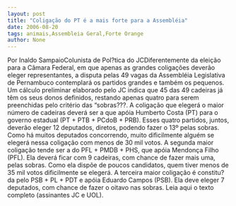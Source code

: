 ```yaml
---
layout: post
title: "Coligação do PT é a mais forte para a Assembléia"
date: 2006-08-20
tags: animais,Assembleia Geral,Forte Orange
author: None
---
```

Por Inaldo SampaioColunista de Pol?tica do JCDiferentemente da eleição para a Câmara Federal, em que apenas as grandes coligações deverão eleger representantes, a disputa pelas 49 vagas da Assembléia Legislativa de Pernambuco contemplará os partidos grandes e também os pequenos. Um cálculo preliminar elaborado pelo JC indica que 45 das 49 cadeiras já têm os seus donos definidos, restando apenas quatro para serem preenchidas pelo critério das “sobras???. A coligação que elegerá o maior número de cadeiras deverá ser a que apóia Humberto Costa (PT) para o governo estadual (PT + PTB + PCdoB + PRB). Esses quatro partidos, juntos, deverão eleger 12 deputados, diretos, podendo fazer o 13º pelas sobras. Como há muitos deputados concorrendo, muito dificilmente alguém se elegerá nessa coligação com menos de 30 mil votos. A segunda maior coligação tende ser a do PFL + PMDB + PHS, que apóia Mendonça Filho (PFL). Ela deverá ficar com 9 cadeiras, com chance de fazer mais uma, pelas sobras. Como ela dispõe de poucos candidatos, quem tiver menos de 35 mil votos dificilmente se elegerá. A terceira maior coligação é constitu?da pelo PSB + PL + PDT e apóia Eduardo Campos (PSB). Ela deve eleger 7 deputados, com chance de fazer o oitavo nas sobras. Leia aqui o texto completo (assinantes JC e UOL). 
